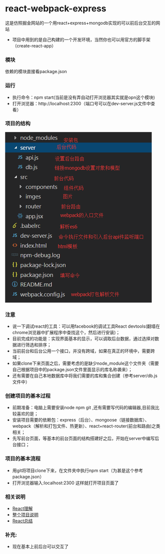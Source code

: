 # react-webpack-express
这是仿照掘金网站的一个用react+express+mongodb实现的可以前后台交互的网站
* 项目中用到的是自己构建的一个开发环境，当然你也可以用官方的脚手架（create-react-app）
### 模块 
依赖的模块直接看package.json
### 运行 
* 执行命令：npm start(当前是没有弄自动打开浏览器其实就是opn这个模块)
* 打开浏览器：http://localhost:2300（端口号可以在dev-server.js文件中查看）
### 项目的结构

![maze](https://github.com/GainLoss/react-webpack-express/blob/master/src/imges/jiegou.png) 

### 注意
* 说一下调试react的工具：可以用facebook的调试工具React devtools(翻墙在chrome浏览器中扩展程序中查找这个，然后进行安装)；
* 目前完成的功能是：实现界面基本的显示，可以调取后台数据，通过选择对数据进行筛选和排序；
* 当前前台和后台公用一个接口，并没有跨域，如果在真正的环境中，需要跨域；
* 如果clone下来页面之后，需要考虑的是缺少node_module这个文件夹（需要自己根据项目中的package.json文件里面显示的库名称袭来）；
* 还有需要在自己本地数据库中将我们需要的库和集合创建（参考server/db.js文件中）
### 创建项目的基本过程
* 前期准备：电脑上需要安装node npm git ,还有需要写代码的编辑器,目前我比较喜欢的是；
* 安装项目需要的依赖包：express（后台）、mongoose（链接数据库）、webpack（解析和打包文件、热更新）、react+react-router(前台和路由)之类相关；
* 先写前台页面，等基本的前台页面的结构搭建好之后，开始在server中编写后台接口；
### 项目的基本流程
* 用git将项目clone下来，在文件夹中执行npm start（为甚是这个参考package.json）
* 打开浏览器输入:localhost:2300 这样就打开项目页面了
### 相关说明
* [React理解](http://www.cnblogs.com/GainLoss/p/7692315.html)
* [整个项目说明](http://www.cnblogs.com/GainLoss/p/7753154.html) 
* [React总结](http://www.cnblogs.com/GainLoss/p/7692315.html) 
### 补充:
* 现在基本上前后台可以交互了


